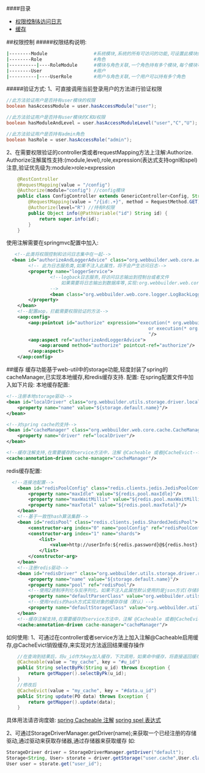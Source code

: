####目录
+ [权限控制&访问日志](#权限控制)
+ [缓存](#缓存)

##权限控制
#####权限结构说明:
```bash
|--------Module                 #系统模块,系统的所有可访问的功能,可设置此模块的可操作类型(CRUD等)
|--------Role                   #角色
|----------|----RoleModule      #模块与角色关联,一个角色持有多个模块,每个模块可分配操作类型
|--------User                   #用户
|----------|----UserRole        #用户与角色关联,一个用户可以持有多个角色
```
#####验证方式: 
1、可直接调用当前登录用户的方法进行验证权限
```java
//此方法验证用户是否持有user模块的权限
boolean hasAccessModule = user.hasAccessModule("user");

//此方法验证用户是否持有user模块的C和U权限
boolean hasModuleAndLevel = user.hasAccessModuleLevel("user","C","U");

//此方法验证用户是否持有admin角色
boolean hasRole = user.hasAccessRole("admin");
```
2、在需要权限验证的controller类或者requestMapping方法上注解:Authorize.
Authorize注解属性支持:(module,level),role,expression(表达式支持ognl和spel)
注意,验证优先级为:module>role>expression
```java
    @RestController
    @RequestMapping(value = "/config")
    @Authorize(module="config") //config模块
    public class ConfigController extends GenericController<Config, String> {
        @RequestMapping(value = "/{id:.+}", method = RequestMethod.GET)
        @Authorize(level="R") //持有R权限
        public Object info(@PathVariable("id") String id) {
            return super.info(id);
        }
    }
```
使用注解需要在springmvc配置中加入:
```xml
   <!--此类将权限控制和访问日志集中在一起-->
  <bean id="authorizeAndLoggerAdvice" class="org.webbuilder.web.core.aop.authorize.AuthorizeAndLoggerAdvice">
        <!-- 此为日志服务类,如果不注入此属性，将不会产生访问日志-->
        <property name="loggerService">
                <!--logback日志服务,将访问日志输出到控制台或者文件
                    如果需要将日志输出到数据库等,实现:org.webbuilder.web.core.logger.LoggerService接口即可
                -->
                <bean class="org.webbuilder.web.core.logger.LogBackLoggerService"></bean>
        </property>
    </bean>
    <!--配置aop，拦截需要权限验证的方法-->
    <aop:config>
        <aop:pointcut id="authorize" expression="execution(* org.webbuilder.*.controller..*(..))
                                                    or execution(* org.webbuilder.web.core.controller..*(..))
                                                    "/>
        <aop:aspect ref="authorizeAndLoggerAdvice">
            <aop:around method="authorize" pointcut-ref="authorize"/>
        </aop:aspect>
    </aop:config>
```

##缓存
缓存功能基于web-util中的storage功能,轻度封装了spring的cacheManager,已实现本地缓存,和redis缓存支持.
配置:
在spring配置文件中加入如下片段:
本地缓存配置:
```xml
<!--注册本地storage驱动-->
<bean id="localDriver" class="org.webbuilder.utils.storage.driver.local.LocalStorageDriver" init-method="init">
    <property name="name" value="${storage.default.name}"/>
</bean>

<!--对spring cache的支持-->
<bean id="cacheManager" class="org.webbuilder.web.core.cache.CacheManager">
    <property name="driver" ref="localDriver"/>
</bean>

<!--缓存注解支持,在需要缓存的service方法中，注解 @Cacheable 或者@CacheEvict-->
<cache:annotation-driven cache-manager="cacheManager"/>
```
redis缓存配置:
```xml
  <!--连接池配置-->
    <bean id="redisPoolConfig" class="redis.clients.jedis.JedisPoolConfig">
        <property name="maxIdle" value="${redis.pool.maxIdle}"/>
        <property name="maxWaitMillis" value="${redis.pool.maxWaitMillis}"/>
        <property name="maxTotal" value="${redis.pool.maxTotal}"/>
    </bean>
    <!--基于一致性hash算法集群-->
    <bean id="redisPool" class="redis.clients.jedis.ShardedJedisPool">
        <constructor-arg index="0" name="poolConfig" ref="redisPoolConfig"/>
        <constructor-arg index="1" name="shards">
            <list>
                <value>http://userInfo:${redis.password}@${redis.host}:${redis.port}/${redis.database}</value>
            </list>
        </constructor-arg>
    </bean>
    <!--注册redis驱动-->
    <bean id="redisDriver" class="org.webbuilder.utils.storage.driver.redis.RedisStorageDriver" init-method="init">
        <property name="name" value="${storage.default.name}"/>
        <property name="pool" ref="redisPool"/>
        <!--使用2进制序列化与反序列化。如果不注入此属性默认使用的是json方式(存储的对象无序实现Serializable接口)-->
        <property name="defaultParserClass" value="org.webbuilder.utils.storage.instance.parser.ByteStorageParser"/>
        <!--使用redis的hash方式实现对象的缓存存储（默认）-->
        <property name="defaultStorageClass" value="org.webbuilder.utils.storage.instance.redis.RedisHashStorage"/>
    </bean>
    <!--缓存注解支持,在需要缓存的service方法中，注解 @Cacheable 或者@CacheEvict-->
    <cache:annotation-driven cache-manager="cacheManager"/>
```
如何使用:
1、可通过在controller或者service方法上加入注解@Cacheable启用缓存,@CacheEvict销毁缓存,来实现对方法返回结果缓存操作
```java
    //在查询到结果后，将u_id作为key加入缓存，下次调用，如果命中缓存，将直接返回缓存数据
    @Cacheable(value = "my_cache", key = "#u_id")
    public String selectByPk(String u_id) throws Exception {
        return getMapper().selectByPk(u_id);
    }
    //修改后
    @CacheEvict(value = "my_cache", key = "#data.u_id")
    public String update(PO data) throws Exception {
        return getMapper().update(data);
    }
```
具体用法请咨询度娘:
[spring Cacheable 注解](https://www.baidu.com/s?wd=Spring缓存注解Cacheable)
[spring spel 表达式](https://www.baidu.com/s?wd=Spring+spel+表达式)

2、可通过StorageDriverManager.getDriver(name);来获取一个已经注册的存储驱动,通过驱动来获取存储器,通过存储器来获取缓存
    如:
```java
StorageDriver driver = StorageDriverManager.getDriver("default");
Storage<String, User> storate = driver.getStorage("user.cache",User.class);
User user = storate.get("user_id");
```